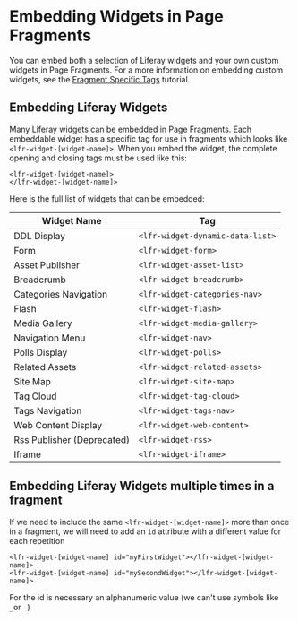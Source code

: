 # Embedding Widgets in Page Fragments [](id=embedding-widgets-in-page-fragments)

You can embed both a selection of Liferay widgets and your own custom widgets in Page Fragments. For a more information on embedding custom widgets, see the [Fragment Specific Tags](/develop/tutorials/-/knowledge_base/7-1/fragment-specific-tags) tutorial.

## Embedding Liferay Widgets [](id=embedding-liferay-widgets)

Many Liferay widgets can be embedded in Page Fragments. Each embeddable widget
has a specific tag for use in fragments which looks like `<lfr-widget-[widget-name]>`. When you embed the widget, the complete opening and closing tags must be used like this:

    <lfr-widget-[widget-name]>
    </lfr-widget-[widget-name]>

Here is the full list of widgets that can be embedded:

| Widget Name    | Tag |
| -------- | --- |	
|DDL Display	|`<lfr-widget-dynamic-data-list>`  |
|Form           |`<lfr-widget-form>`               |
|Asset Publisher|`<lfr-widget-asset-list>`     |
|Breadcrumb	    |`<lfr-widget-breadcrumb>` |
|Categories Navigation |`<lfr-widget-categories-nav>` |
|Flash	|`<lfr-widget-flash>`|
|Media Gallery	|`<lfr-widget-media-gallery>`|
|Navigation Menu	|`<lfr-widget-nav>`|
|Polls Display	|`<lfr-widget-polls>`|
|Related Assets	|`<lfr-widget-related-assets>`|
|Site Map	|`<lfr-widget-site-map>`|
|Tag Cloud	|`<lfr-widget-tag-cloud>`|
|Tags Navigation	|`<lfr-widget-tags-nav>`|
|Web Content Display	|`<lfr-widget-web-content>`
|Rss Publisher (Deprecated)	|`<lfr-widget-rss>`|
|Iframe	|`<lfr-widget-iframe>`|


## Embedding Liferay Widgets multiple times in a fragment

If we need to include the same `<lfr-widget-[widget-name]>` more than once in a fragment, we will need to add an `id` attribute with a different value for each repetition

    <lfr-widget-[widget-name] id="myFirstWidget"></lfr-widget-[widget-name]>
    <lfr-widget-[widget-name] id="mySecondWidget"></lfr-widget-[widget-name]>
    
For the id is necessary an alphanumeric value (we can't use symbols like `_`or `-`)
